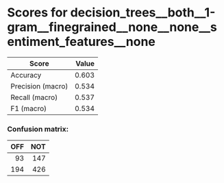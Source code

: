 # Scores for decision_trees__both__1-gram__finegrained__none__none__sentiment_features__none
|      Score      |Value|
|-----------------|----:|
|Accuracy         |0.603|
|Precision (macro)|0.534|
|Recall (macro)   |0.537|
|F1 (macro)       |0.534|

### Confusion matrix:
|OFF|NOT|
|--:|--:|
| 93|147|
|194|426|

